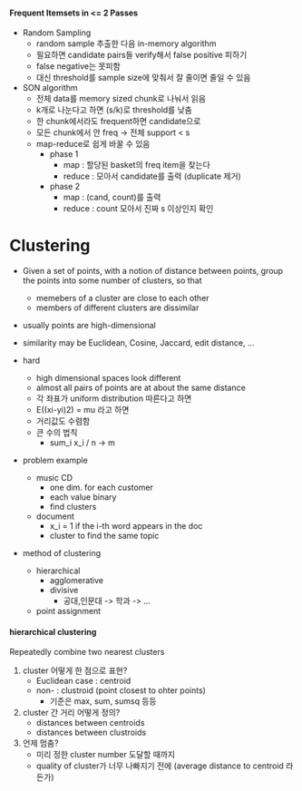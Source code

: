 #### Frequent Itemsets in <= 2 Passes

* Random Sampling
    * random sample 추출한 다음 in-memory algorithm
    * 필요하면 candidate pairs들 verify해서 false positive 피하기
    * false negative는 못피함
    * 대신 threshold를 sample size에 맞춰서 잘 줄이면 줄일 수 있음
* SON algorithm
    * 전체 data를 memory sized chunk로 나눠서 읽음
    * k개로 나눈다고 하면 (s/k)로 threshold를 낮춤
    * 한 chunk에서라도 frequent하면 candidate으로
    * 모든 chunk에서 안 freq -> 전체 support < s
    * map-reduce로 쉽게 바꿀 수 있음
        * phase 1
            * map : 할당된 basket의 freq item을 찾는다
            * reduce : 모아서 candidate를 출력 (duplicate 제거)
        * phase 2
            * map : (cand, count)를 출력
            * reduce : count 모아서 진짜 s 이상인지 확인

# Clustering

* Given a set of points, with a notion of distance between points, group the points into some number of clusters, so that
    * memebers of a cluster are close to each other
    * members of different clusters are dissimilar
* usually points are high-dimensional
* similarity may be Euclidean, Cosine, Jaccard, edit distance, ...
* hard
    * high dimensional spaces look different
    * almost all pairs of points are at about the same distance
    * 각 좌표가 uniform distribution 따른다고 하면
    * E((xi-yi)2) = mu 라고 하면
    * 거리값도 수렴함
    * 큰 수의 법칙
        * sum_i x_i / n -> m
* problem example
    * music CD
        * one dim. for each customer
        * each value binary
        * find clusters
    * document
        * x_i = 1 if the i-th word appears in the doc
        * cluster to find the same topic

* method of clustering
    * hierarchical
        * agglomerative
        * divisive
            * 공대,인문대 -> 학과 -> ...
    * point assignment

#### hierarchical clustering

Repeatedly combine two nearest clusters

1. cluster 어떻게 한 점으로 표현?
    * Euclidean case : centroid
    * non- : clustroid (point closest to ohter points)
        * 기준은 max, sum, sumsq 등등
2. cluster 간 거리 어떻게 정의?
    * distances between centroids
    * distances between clustroids
3. 언제 멈춤?
    * 미리 정한 cluster number 도달할 때까지
    * quality of cluster가 너무 나빠지기 전에 (average distance to centroid 라든가)


